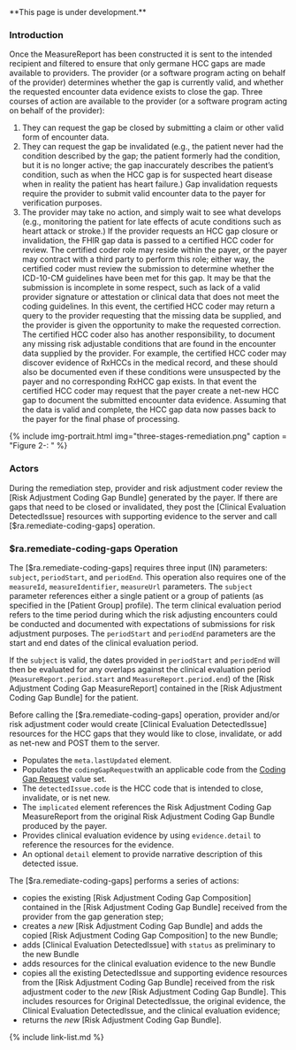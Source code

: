 
<div class="bg-info" markdown="1">
**This page is under development.**
</div>

### Introduction

Once the MeasureReport has been constructed it is sent to the intended recipient and filtered to ensure that only germane HCC gaps are made available to providers. The provider (or a software program acting on behalf of the provider) determines whether the gap is currently valid, and whether the requested encounter data evidence exists to close the gap. Three courses of action are available to the provider (or a software program acting on behalf of the provider):
1.	They can request the gap be closed by submitting a claim or other valid form of encounter data.
2.	They can request the gap be invalidated (e.g., the patient never had the condition described by the gap; the patient formerly had the condition, but it is no longer active; the gap inaccurately describes the patient’s condition, such as when the HCC gap is for suspected heart disease when in reality the patient has heart failure.) Gap invalidation requests require the provider to submit valid encounter data to the payer for verification purposes.
3.	The provider may take no action, and simply wait to see what develops (e.g., monitoring the patient for late effects of acute conditions such as heart attack or stroke.)
If the provider requests an HCC gap closure or invalidation, the FHIR gap data is passed to a certified HCC coder for review. The certified coder role may reside within the payer, or the payer may contract with a third party to perform this role; either way, the certified coder must review the submission to determine whether the ICD-10-CM guidelines have been met for this gap. It may be that the submission is incomplete in some respect, such as lack of a valid provider signature or attestation or clinical data that does not meet the coding guidelines. In this event, the certified HCC coder may return a query to the provider requesting that the missing data be supplied, and the provider is given the opportunity to make the requested correction.
The certified HCC coder also has another responsibility, to document any missing risk adjustable conditions that are found in the encounter data supplied by the provider. For example, the certified HCC coder may discover evidence of RxHCCs in the medical record, and these should also be documented even if these conditions were unsuspected by the payer and no corresponding RxHCC gap exists. In that event the certified HCC coder may request that the payer create a net-new HCC gap to document the submitted encounter data evidence.
Assuming that the data is valid and complete, the HCC gap data now passes back to the payer for the final phase of processing.

{% include img-portrait.html img="three-stages-remediation.png" caption = "Figure 2-: " %}


### Actors

During the remediation step, provider and risk adjustment coder review the [Risk Adjustment Coding Gap Bundle] generated by the payer. If there are gaps that need to be closed or invalidated, they post the [Clinical Evaluation DetectedIssue] resources with supporting evidence to the server and call [$ra.remediate-coding-gaps] operation.

### $ra.remediate-coding-gaps Operation

The [$ra.remediate-coding-gaps] requires three input (IN) parameters: `subject`, `periodStart`, and `periodEnd`. This operation also requires one of the `measureId`, `measureIdentifier`, `measureUrl` parameters. The `subject` parameter references either a single patient or a group of patients (as specified in the [Patient Group] profile). The term clinical evaluation period refers to the time period during which the risk adjusting encounters could be conducted and documented with expectations of submissions for risk adjustment purposes. The `periodStart` and `periodEnd` parameters are the start and end dates of the clinical evaluation period.

If the `subject` is valid, the dates provided in `periodStart` and `periodEnd` will then be evaluated for any overlaps against the clinical evaluation period (`MeasureReport.period.start` and `MeasureReport.period.end`) of the [Risk Adjustment Coding Gap MeasureReport] contained in the [Risk Adjustment Coding Gap Bundle] for the patient. 

Before calling the [$ra.remediate-coding-gaps] operation, provider and/or risk adjustment coder would create [Clinical Evaluation DetectedIssue] resources for the HCC gaps that they would like to close, invalidate, or add as net-new and POST them to the server.  
- Populates the `meta.lastUpdated` element.
- Populates the `codingGapRequest`with an applicable code from the [Coding Gap Request](ValueSet-coding-gap-request.html) value set.
- The `detectedIssue.code` is the HCC code that is intended to close, invalidate, or is net new.
- The `implicated` element references the Risk Adjustment Coding Gap MeasureReport from the original Risk Adjustment Coding Gap Bundle produced by the payer.
- Provides clinical evaluation evidence by using `evidence.detail` to reference the resources for the evidence. 
- An optional `detail` element to provide narrative description of this detected issue. 

The [$ra.remediate-coding-gaps] performs a series of actions:

- copies the existing [Risk Adjustment Coding Gap Composition] contained in the [Risk Adjustment Coding Gap Bundle] received from the provider from the gap generation step;
- creates a *new* [Risk Adjustment Coding Gap Bundle] and adds the copied [Risk Adjustment Coding Gap Composition] to the new Bundle;
- adds [Clinical Evaluation DetectedIssue] with `status` as preliminary to the new Bundle
- adds resources for the clinical evaluation evidence to the new Bundle
- copies all the existing DetectedIssue and supporting evidence resources from the [Risk Adjustment Coding Gap Bundle] received from the risk adjustment coder to the *new* [Risk Adjustment Coding Gap Bundle]. This includes resources for Original DetectedIssue, the original evidence, the Clinical Evaluation DetectedIssue, and the clinical evaluation evidence;  
- returns the *new* [Risk Adjustment Coding Gap Bundle].


{% include link-list.md %}


